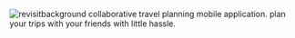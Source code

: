 ![revisitbackground](https://github.com/user-attachments/assets/417c1534-fc62-488f-b761-18dc3fc9f8f6)
collaborative travel planning mobile application. plan your trips with your friends with little hassle.
